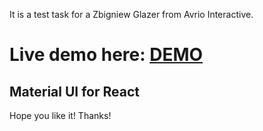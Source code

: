 It is a test task for a Zbigniew Glazer from Avrio Interactive.

# Live demo here: [DEMO](https://ampex.github.io/jobTask/)

## Material UI for React

Hope you like it! Thanks!
